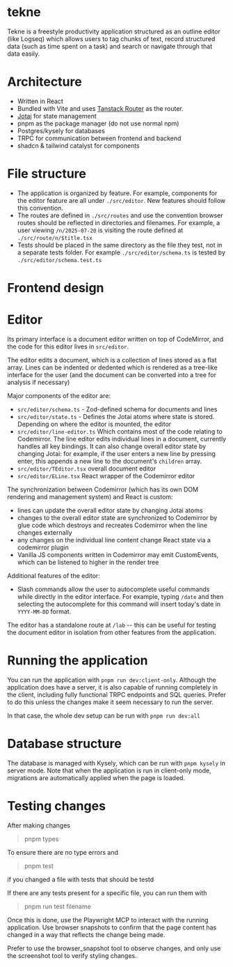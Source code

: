 # tekne

Tekne is a freestyle productivity application structured as an outline editor
(like Logseq) which allows users to tag chunks of text, record structured data
(such as time spent on a task) and search or navigate through that data easily.

# Architecture

- Written in React
- Bundled with Vite and uses [Tanstack Router](https://tanstack.com/router/latest) as the
  router.
- [Jotai](https://jotai.org/docs) for state management
- pnpm as the package manager (do not use normal npm)
- Postgres/kysely for databases
- TRPC for communication between frontend and backend
- shadcn & tailwind catalyst for components

# File structure

- The application is organized by feature. For example, components for the
  editor feature are all under `./src/editor`. New features should follow this
  convention.
- The routes are defined in `./src/routes` and use the convention browser routes
  should be reflected in directories and filenames. For example, a user viewing
  `/n/2025-07-20` is visiting the route defined at `./src/route/n/$title.tsx`
- Tests should be placed in the same directory as the file they test, not in a separate
  tests folder. For example `./src/editor/schema.ts` is tested by
  `./src/editor/schema.test.ts`

# Frontend design

# Editor

Its primary interface is a document editor written on top of CodeMirror, and the code for
this editor lives in `src/editor`.

The editor edits a document, which is a collection of lines stored as a flat array. Lines
can be indented or dedented which is rendered as a tree-like interface for the user (and
the document can be converted into a tree for analysis if necessary)

Major components of the editor are:

- `src/editor/schema.ts` - Zod-defined schema for documents and lines
- `src/editor/state.ts` - Defines the Jotai atoms where state is stored.
  Depending on where the editor is mounted, the editor
- `src/editor/line-editor.ts` Which contains most of the code relating to Codemirror. The
  line editor edits individual lines in a document, currently handles all key bindings. It
  can also change overall editor state by changing Jotai: for example, if the user enters a
  new line by pressing enter, this appends a new line to the document's `children` array.
- `src/editor/TEditor.tsx` overall document editor
- `src/editor/ELine.tsx` React wrapper of the Codemirror editor

The synchronization between Codemirror (which has its own DOM rendering and management
system) and React is custom:

- lines can update the overall editor state by changing Jotai atoms
- changes to the overall editor state are synchronized to Codemirror by glue
  code which destroys and recreates Codemirror when the line changes externally
- any changes on the individual line content change React state via a codemirror plugin
- Vanilla JS components written in Codemirror may emit CustomEvents, which can
  be listened to higher in the render tree

Additional features of the editor:

- Slash commands allow the user to autocomplete useful commands while directly in the
  editor interface. For example, typing `/date` and then selecting the autocomplete for this
  command will insert today's date in `YYYY-MM-DD` format.

The editor has a standalone route at `/lab` -- this can be useful for testing the document
editor in isolation from other features from the application.

# Running the application

You can run the application with `pnpm run dev:client-only`. Although the application does have a
server, it is also capable of running completely in the client, including fully functional TRPC
endpoints and SQL queries. Prefer to do this unless the changes make it seem necessary to run the
server.

In that case, the whole dev setup can be run with `pnpm run dev:all`

# Database structure

The database is managed with Kysely, which can be run with `pnpm kysely` in server mode.
Note that when the application is run in client-only mode, migrations are automatically
applied when the page is loaded.

# Testing changes

After making changes

> pnpm types

To ensure there are no type errors and

> pnpm test

if you changed a file with tests that should be testd

If there are any tests present for a specific file, you can run them with

> pnpm run test filename

Once this is done, use the Playwright MCP to interact with the running application. Use
browser snapshots to confirm that the page content has changed in a way that
reflects the change being made.

Prefer to use the browser_snapshot tool to observe changes, and only use the
screenshot tool to verify styling changes.
